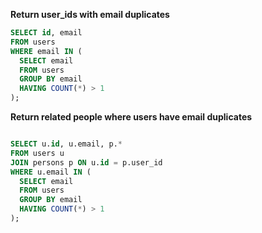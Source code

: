
**Return user_ids with email duplicates**

```sql
SELECT id, email
FROM users
WHERE email IN (
  SELECT email
  FROM users
  GROUP BY email
  HAVING COUNT(*) > 1
);
```

**Return related people where users have email duplicates**

```sql

SELECT u.id, u.email, p.*
FROM users u
JOIN persons p ON u.id = p.user_id
WHERE u.email IN (
  SELECT email
  FROM users
  GROUP BY email
  HAVING COUNT(*) > 1
);

```